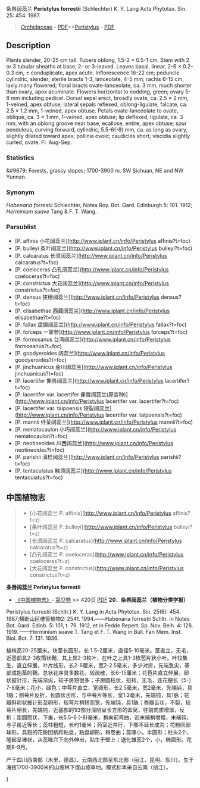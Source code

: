 条唇阔蕊兰 **Peristylus forrestii** (Schlechter) K. Y. Lang Acta Phytotax. Sin. 25: 454. 1987.

> [Orchidaceae](http://www.iplant.cn/info/Orchidaceae?t=foc) - [PDF](http://www.iplant.cn/foc/pdf/Orchidaceae.pdf)>>[Peristylus](http://www.iplant.cn/info/Peristylus?t=foc) - [PDF](http://www.iplant.cn/foc/pdf/Peristylus.pdf)

## Description

Plants slender, 20-25 cm tall. Tubers oblong, 1.5-2 × 0.5-1 cm. Stem with 2 or 3 tubular sheaths at base, 2- or 3-leaved. Leaves basal, linear, 2-6 × 0.2-0.3 cm, ± conduplicate, apex acute. Inflorescence 16-22 cm; peduncle cylindric, slender; sterile bracts 1-3, lanceolate, 4-5 mm; rachis 6-15 cm, laxly many flowered; floral bracts ovate-lanceolate, ca. 3 mm, much shorter than ovary, apex acuminate. Flowers horizontal to nodding, green; ovary 5-8 mm including pedicel. Dorsal sepal erect, broadly ovate, ca. 2.5 × 2 mm, 1-veined, apex obtuse; lateral sepals reflexed, oblong-ligulate, falcate, ca. 2.5 × 1.2 mm, 1-veined, apex obtuse. Petals ovate-lanceolate to ovate, oblique, ca. 3 × 1 mm, 1-veined, apex obtuse; lip deflexed, ligulate, ca. 3 mm, with an oblong groove near base, ecallose, entire, apex obtuse; spur pendulous, curving forward, cylindric, 5.5-6(-8) mm, ca. as long as ovary, slightly dilated toward apex; pollinia ovoid; caudicles short; viscidia slightly curled, ovate. Fl. Aug-Sep.

### Statistics
&amp;#9679; Forests, grassy slopes; 1700-3900 m. SW Sichuan, NE and NW Yunnan.

### Synonym
*Habenaria forrestii* Schlechter, Notes Roy. Bot. Gard. Edinburgh 5: 101. 1912; *Herminium suave* Tang & F. T. Wang.


### Parsublist

* [P.  affinis  小花阔蕊兰](http://www.iplant.cn/info/Peristylus affinis?t=foc)
* [P.  bulleyi  条叶阔蕊兰](http://www.iplant.cn/info/Peristylus bulleyi?t=foc)
* [P.  calcaratus  长须阔蕊兰](http://www.iplant.cn/info/Peristylus calcaratus?t=foc)
* [P.  coeloceras  凸孔阔蕊兰](http://www.iplant.cn/info/Peristylus coeloceras?t=foc)
* [P.  constrictus  大花阔蕊兰](http://www.iplant.cn/info/Peristylus constrictus?t=foc)
* [P.  densus  狭穗阔蕊兰](http://www.iplant.cn/info/Peristylus densus?t=foc)
* [P.  elisabethae  西藏阔蕊兰](http://www.iplant.cn/info/Peristylus elisabethae?t=foc)
* [P.  fallax  盘腺阔蕊兰](http://www.iplant.cn/info/Peristylus fallax?t=foc)
* [P.  forceps  一掌参](http://www.iplant.cn/info/Peristylus forceps?t=foc)
* [P.  formosanus  台湾阔蕊兰](http://www.iplant.cn/info/Peristylus formosanus?t=foc)
* [P.  goodyeroides  阔蕊兰](http://www.iplant.cn/info/Peristylus goodyeroides?t=foc)
* [P.  jinchuanicus  金川阔蕊兰](http://www.iplant.cn/info/Peristylus jinchuanicus?t=foc)
* [P.  lacertifer  撕唇阔蕊兰](http://www.iplant.cn/info/Peristylus lacertifer?t=foc)
* [P.  lacertifer var. lacertifer  撕唇阔蕊兰(原变种)](http://www.iplant.cn/info/Peristylus lacertifer var. lacertifer?t=foc)
* [P.  lacertifer var. taipoensis  短裂阔蕊兰](http://www.iplant.cn/info/Peristylus lacertifer var. taipoensis?t=foc)
* [P.  mannii  纤茎阔蕊兰](http://www.iplant.cn/info/Peristylus mannii?t=foc)
* [P.  nematocaulon  小巧阔蕊兰](http://www.iplant.cn/info/Peristylus nematocaulon?t=foc)
* [P.  neotineoides  川西阔蕊兰](http://www.iplant.cn/info/Peristylus neotineoides?t=foc)
* [P.  parishii  滇桂阔蕊兰](http://www.iplant.cn/info/Peristylus parishii?t=foc)
* [P.  tentaculatus  触须阔蕊兰](http://www.iplant.cn/info/Peristylus tentaculatus?t=foc)

## 中国植物志

> * [小花阔蕊兰  P.  affinis](http://www.iplant.cn/info/Peristylus affinis?t=z)
> * [条叶阔蕊兰  P.  bulleyi](http://www.iplant.cn/info/Peristylus bulleyi?t=z)
> * [长须阔蕊兰  P.  calcaratus](http://www.iplant.cn/info/Peristylus calcaratus?t=z)
> * [凸孔阔蕊兰  P.  coeloceras](http://www.iplant.cn/info/Peristylus coeloceras?t=z)
> * [大花阔蕊兰  P.  constrictus](http://www.iplant.cn/info/Peristylus constrictus?t=z)

**条唇阔蕊兰 Peristylus forrestii**

* [《中国植物志》](http://www.iplant.cn/frps)- [第17卷](http://www.iplant.cn/frps/vol/17) >> 420页 [PDF](http://www.iplant.cn/frps/pdf/17/420.pdf)
**20．条唇阔蕊兰（植物分类学报）**

Peristylus forrestii (Schltr.) K. Y. Lang in Acta Phytotax. Sin. 25(6): 454. 1987;横断山区维管植物2: 2541. 1994.——Habenaria forrestii Schltr. in Notes Bot. Gard. Edinb. 5: 101, t. 79. 1912, et in Fedde Repert. Sp. Nov. Beih. 4: 128. 1919. ——Herminium suave T. Tang et F. T. Wang in Bull. Fan Mem. Inst. Biol. Bot. 7: 131. 1936.

植株高20-25厘米。块茎长圆形，长 1.5-2厘米，直径5-10毫米。茎直立，无毛，近基部具2-3枚筒状鞘，其上具2-3枚叶，在叶之上具1-3枚苞片状小叶。叶较集生，直立伸展，叶片线形，长2-6厘米，宽2-2.5毫米，多少对折，先端急尖，基部成抱茎的鞘。总状花序具多数花，较疏散，长6-15厘米；花苞片直立伸展，卵状披针形，先端渐尖，较子房短很多；子房圆柱状，扭转，无毛，连花梗长（5-）7-8毫米；花小，绿色；中萼片直立，宽卵形，长2.5毫米，宽2毫米，先端钝，具1脉；侧萼片反折，长圆状舌形，与中萼片等长，宽1.2毫米，先端钝，具1脉；花瓣斜卵状披针形至卵形，较萼片稍短而宽，先端钝，具1脉；唇瓣舌状，不裂，较萼片稍长，先端钝，近基部的1l3部分深陷呈长方形的凹窝，往前肉质增厚，反折；距圆筒状，下垂，长5.5-6 (-8)毫米，稍向前弯曲，近末端稍增粗，末端钝，与子房近等长；蕊柱粗短，长约1毫米；药室近并行，下部不延长成沟；花粉团卵球形，具短的花粉团柄和粘盘，粘盘卵形，稍卷曲；蕊喙小，半圆形；柱头2个，隆起呈棒状，从蕊喙穴下向外伸出，贴生于壁上；退化雄蕊2个，小，椭圆形。花期8-9月。

产于四川西南部（木里、德昌）、云南西北部至东北部（丽江、昆明、东川）。生于海拔1700-3900米的山坡林下或山坡草地。模式标本采自云南（丽江）。


}